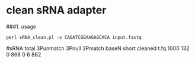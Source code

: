 
clean sRNA adapter 
==================

###1. usage

```
perl sRNA_clean.pl -s CAGATCGGAAGAGCACA input.fastq
```

#sRNA	total	3Punmatch	3Pnull	3Pmatch	baseN	short	cleaned
t.fq	1000	132	0	868	0	6	862
